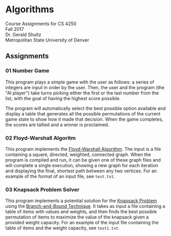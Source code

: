 # Algorithms
Course Assignments for CS 4250  
Fall 2017  
Dr. Gerald Shultz  
Metropolitan State University of Denver

## Assignments
### 01 Number Game
This program plays a simple game with the user as follows: a series of integers are input in order by the user. Then, the user and the program (the "AI player") take turns picking either the first or the last number from the list, with the goal of having the highest score possible.

The program will automatically select the best possible option available and display a table that generates all the possible permutations of the current game state to show how it made that decision. When the game completes, the scores are tallied and a winner is proclaimed.
### 02 Floyd-Warshall Algoritm
This program implements the [Floyd-Warshall Algorithm](https://en.wikipedia.org/wiki/Floyd%E2%80%93Warshall_algorithm). The input is a file containing a square, directed, weighted, connected graph. When the program is compiled and run, it can be given one of these graph files and will complete a single execution, showing a new graph for each iteration and displaying the final, shortest path between any two vertices. For an example of the format of an input file, see `test.txt`.
### 03 Knapsack Problem Solver
This program implements a potential solution for the [Knapsack Problem](https://en.wikipedia.org/wiki/Knapsack_problem) using the [Branch-and-Bound Technique](https://en.wikipedia.org/wiki/Branch_and_bound). It takes as input a file containing a table of items with values and weights, and then finds the best possible permutation of items to maximize the value of the knapsack given a provided weight capacity. For an example of the input file containing the table of items and the weight capacity, see `test1.txt`.
